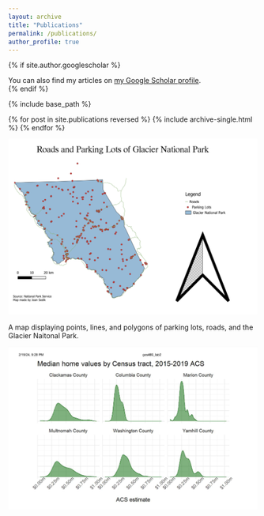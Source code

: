 ```yaml
---
layout: archive
title: "Publications"
permalink: /publications/
author_profile: true
---
```


{% if site.author.googlescholar %}
  <div class="wordwrap">You can also find my articles on <a href="{{site.author.googlescholar}}">my Google Scholar profile</a>.</div>
{% endif %}

{% include base_path %}

{% for post in site.publications reversed %}
  {% include archive-single.html %}
{% endfor %}

![Map of Roads and Parking Lots in Glacier National Park](/images/Glacier2.jpg)
<p> A map displaying points, lines, and polygons of parking lots, roads, and the Glacier Naitonal Park. <p> 

![Median House Prices in Various U.S Counties](/images/counties_data.png)

